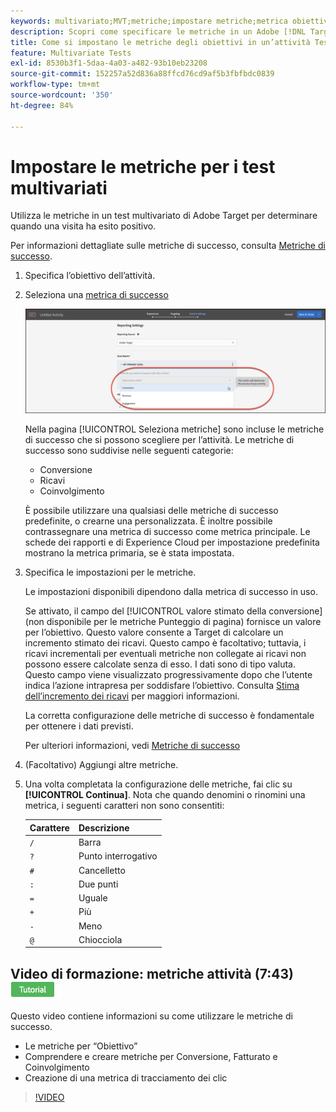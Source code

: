 ```yaml
---
keywords: multivariato;MVT;metriche;impostare metriche;metrica obiettivo;impostazioni attività;metrica di successo;conversione;ricavi;impegno
description: Scopri come specificare le metriche in un Adobe [!DNL Target] Attività Test multivariato per determinare quando una visita ha esito positivo, ad esempio Conversione, Entrate e Coinvolgimento.
title: Come si impostano le metriche degli obiettivi in un’attività Test multivariato (MVT)?
feature: Multivariate Tests
exl-id: 8530b3f1-5daa-4a03-a482-93b10eb23208
source-git-commit: 152257a52d836a88ffcd76cd9af5b3fbfbdc0839
workflow-type: tm+mt
source-wordcount: '350'
ht-degree: 84%

---
```


# Impostare le metriche per i test multivariati

Utilizza le metriche in un test multivariato di Adobe Target per determinare quando una visita ha esito positivo.

Per informazioni dettagliate sulle metriche di successo, consulta [Metriche di successo](/help/main/c-activities/r-success-metrics/success-metrics.md#reference_D011575C85DA48E989A244593D9B9924).

1. Specifica l’obiettivo dell’attività.
1. Seleziona una [metrica di successo](/help/main/c-activities/r-success-metrics/success-metrics.md#reference_D011575C85DA48E989A244593D9B9924)

   ![Elenco per impostare le metriche](/help/main/c-activities/c-multivariate-testing/t-create-multivariate-test/assets/mvt_metrics-list.png)

   Nella pagina [!UICONTROL Seleziona metriche] sono incluse le metriche di successo che si possono scegliere per l’attività. Le metriche di successo sono suddivise nelle seguenti categorie:

   * Conversione
   * Ricavi
   * Coinvolgimento

   È possibile utilizzare una qualsiasi delle metriche di successo predefinite, o crearne una personalizzata. È inoltre possibile contrassegnare una metrica di successo come metrica principale. Le schede dei rapporti e di Experience Cloud per impostazione predefinita mostrano la metrica primaria, se è stata impostata.
1. Specifica le impostazioni per le metriche.

   Le impostazioni disponibili dipendono dalla metrica di successo in uso.

   Se attivato, il campo del [!UICONTROL valore stimato della conversione] (non disponibile per le metriche Punteggio di pagina) fornisce un valore per l’obiettivo. Questo valore consente a Target di calcolare un incremento stimato dei ricavi. Questo campo è facoltativo; tuttavia, i ricavi incrementali per eventuali metriche non collegate ai ricavi non possono essere calcolate senza di esso. I dati sono di tipo valuta. Questo campo viene visualizzato progressivamente dopo che l’utente indica l’azione intrapresa per soddisfare l’obiettivo. Consulta [Stima dell’incremento dei ricavi](/help/main/administrating-target/r-target-account-preferences/estimating-lift-in-revenue.md) per maggiori informazioni.

   La corretta configurazione delle metriche di successo è fondamentale per ottenere i dati previsti.

   Per ulteriori informazioni, vedi [Metriche di successo](/help/main/c-activities/r-success-metrics/success-metrics.md#reference_D011575C85DA48E989A244593D9B9924)
1. (Facoltativo) Aggiungi altre metriche.
1. Una volta completata la configurazione delle metriche, fai clic su **[!UICONTROL Continua]**. Nota che quando denomini o rinomini una metrica, i seguenti caratteri non sono consentiti:

   | Carattere | Descrizione |
   |--- |--- |
   | `/` | Barra |
   | `?` | Punto interrogativo |
   | `#` | Cancelletto |
   | `:` | Due punti |
   | `=` | Uguale |
   | `+` | Più |
   | `-` | Meno |
   | `@` | Chiocciola |

## Video di formazione: metriche attività (7:43) ![Icona Tutorial](/help/main/assets/tutorial.png)

Questo video contiene informazioni su come utilizzare le metriche di successo.

* Le metriche per “Obiettivo”
* Comprendere e creare metriche per Conversione, Fatturato e Coinvolgimento
* Creazione di una metrica di tracciamento dei clic

>[!VIDEO](https://video.tv.adobe.com/v/17380)
